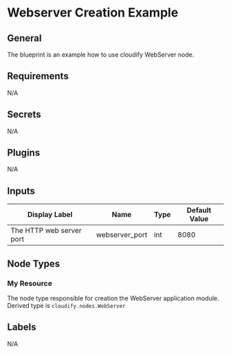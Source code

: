 # Webserver Creation Example

## General

The blueprint is an example how to use cloudify WebServer node.

## Requirements

N/A 

## Secrets

N/A

## Plugins

N/A

## Inputs

| Display Label                            | Name                | Type   | Default Value |
| ---------------------------------------- | ------------------- | ------ | ------------- |
| The HTTP web server port                      | webserver_port               | int |8080        |

## Node Types

### My Resource
The node type responsible for creation the WebServer application module.\
Derived type is `cloudify.nodes.WebServer`

## Labels

N/A